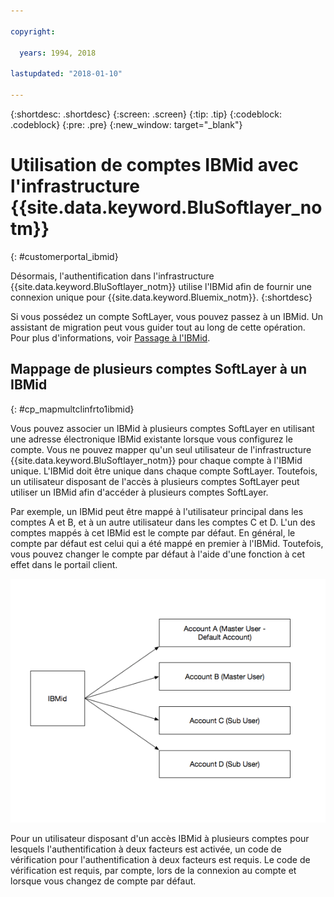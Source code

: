 ```yaml
---

copyright:

  years: 1994, 2018

lastupdated: "2018-01-10"

---
```


{:shortdesc: .shortdesc}
{:screen: .screen}
{:tip: .tip}
{:codeblock: .codeblock}
{:pre: .pre}
{:new_window: target="_blank"}

# Utilisation de comptes IBMid avec l'infrastructure {{site.data.keyword.BluSoftlayer_notm}}
{: #customerportal_ibmid}

Désormais, l'authentification dans l'infrastructure {{site.data.keyword.BluSoftlayer_notm}} utilise l'IBMid afin de fournir une connexion unique pour {{site.data.keyword.Bluemix_notm}}.
{:shortdesc}

Si
vous possédez un compte SoftLayer, vous pouvez passez à un IBMid. Un assistant de migration peut vous guider tout au long de cette opération. Pour plus d'informations, voir [Passage à l'IBMid](/docs/account/softlayerlink.html#switching-to-ibmid).

## Mappage de plusieurs comptes SoftLayer à un IBMid
{: #cp_mapmultclinfrto1ibmid}

Vous pouvez associer un IBMid à plusieurs comptes SoftLayer en utilisant une adresse électronique IBMid existante lorsque vous configurez le
compte. Vous ne pouvez mapper qu'un seul utilisateur de l'infrastructure {{site.data.keyword.BluSoftlayer_notm}} pour chaque compte à l'IBMid unique. L'IBMid doit être unique dans chaque compte SoftLayer. Toutefois,
un utilisateur disposant de l'accès à plusieurs comptes SoftLayer peut utiliser un IBMid afin d'accéder à plusieurs comptes SoftLayer.

Par exemple, un IBMid peut être mappé à l'utilisateur principal dans les comptes A et B, et à un autre utilisateur dans les comptes C et D. L'un des comptes mappés à cet IBMid est le compte par défaut. En général, le compte par défaut est celui qui a été mappé en premier à l'IBMid. Toutefois, vous pouvez changer le compte par défaut à l'aide d'une fonction à cet effet dans le portail client.

![Comptes SoftLayer multiples vers un IBMid](images/ibmid-image.png)

Pour un utilisateur disposant d'un accès IBMid à plusieurs comptes pour lesquels l'authentification à deux facteurs est activée, un code de
vérification pour l'authentification à deux facteurs est requis. Le code de vérification est requis, par compte, lors de la connexion au compte et lorsque vous changez de compte par défaut.
